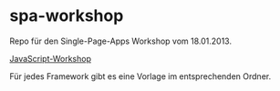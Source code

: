 # spa-workshop

Repo für den Single-Page-Apps Workshop vom 18.01.2013.

[JavaScript-Workshop](http://helloworld.innoq.com/workshops/javascript/)

Für jedes Framework gibt es eine Vorlage im entsprechenden Ordner.
